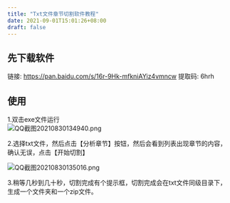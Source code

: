```yaml
---
title: "Txt文件章节切割软件教程"
date: 2021-09-01T15:01:26+08:00
draft: false
---
```



## 先下载软件  

链接: https://pan.baidu.com/s/16r-9Hk-mfkniAYiz4vmncw 提取码: 6hrh

## 使用 
1.双击exe文件运行  
![QQ截图20210830134940.png](http://inews.gtimg.com/newsapp_ls/0/13940598668/0)

2.选择txt文件，然后点击【分析章节】按钮，然后会看到列表出现章节的内容，确认无误，点击【开始切割】

![QQ截图20210830135016.png](http://inews.gtimg.com/newsapp_ls/0/13940598950/0)  

3.稍等几秒到几十秒，切割完成有个提示框，切割完成会在txt文件同级目录下，生成一个文件夹和一个zip文件。